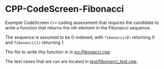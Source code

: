 # CPP-CodeScreen-Fibonacci

Example CodeScreen `C++` coding assessment that requires the candidate to write a function that returns the nth element in the Fibonacci sequence.

The sequence is assumed to be 0-indexed, with `fibonacci(0)` returning 0 and `fibonacci(1)` returning 1.

The file to write this function in is [src/fibonacci.cpp](src/fibonacci.cpp).

The test cases that are run are located in [test/fibonacci_test.cpp](test/fibonacci_test.cpp).
